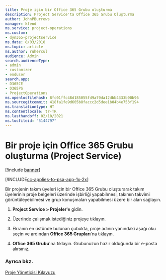 ```yaml
---
title: Proje için bir Office 365 Grubu oluşturma
description: Project Service'ta Office 365 Grubu Oluşturma
author: JohnPBurrows
manager: kfend
ms.service: project-operations
ms.custom:
- dyn365-projectservice
ms.date: 8/03/2018
ms.topic: article
ms.author: ruhercul
audience: Admin
search.audienceType:
- admin
- customizer
- enduser
search.app:
- D365CE
- D365PS
- ProjectOperations
ms.openlocfilehash: 8fc01ffc48d185055fd9a70da12dbb4333b90b96
ms.sourcegitcommit: 418fa1fe9d605b8faccc2d5dee1b04b4e753f194
ms.translationtype: HT
ms.contentlocale: tr-TR
ms.lasthandoff: 02/10/2021
ms.locfileid: "5144797"
---
```

# <a name="create-an-office-365-group-for-a-project-project-service"></a>Bir proje için Office 365 Grubu oluşturma (Project Service)

[!include [banner](../includes/psa-now-project-operations.md)]

[!INCLUDE[cc-applies-to-psa-app-1x-2x](../includes/cc-applies-to-psa-app-1x-2x.md)]

Bir projenin takım üyeleri için bir Office 365 Grubu oluşturarak takım üyelerinin proje belgeleri üzerinde işbirliği yapabilmesi, takımın takvimi görüntüleyebilmesi ve grup konuşmaları yapabilmesi üzere bir alan sağlayın.  
  
1.  **Project Service > Projeler**'e gidin.  
  
2.  Üzerinde çalışmak istediğiniz projeye tıklayın.  
  
3.  Ekranın en üstünde bulunan çubukta, proje adının yanındaki aşağı oku seçin ve ardından **Office 365 Grupları**'na tıklayın.  
  
4.  **Office 365 Grubu**'na tıklayın. Grubunuzun hazır olduğunda bir e-posta alırsınız.  
  
### <a name="see-also"></a>Ayrıca bkz.  
 [Proje Yöneticisi Kılavuzu](../psa/project-manager-guide.md)
